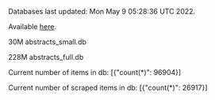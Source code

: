 Databases last updated: Mon May  9 05:28:36 UTC 2022. 

Available [here](https://github.com/cbeauhilton/ash-db/releases).


30M	abstracts_small.db

228M	abstracts_full.db

Current number of items in db:
[{"count(*)": 96904}]

Current number of scraped items in db:
[{"count(*)": 26917}]
